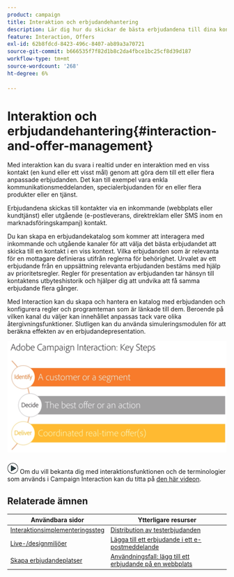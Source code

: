 ```yaml
---
product: campaign
title: Interaktion och erbjudandehantering
description: Lär dig hur du skickar de bästa erbjudandena till dina kontakter baserat på regler för behörighet
feature: Interaction, Offers
exl-id: 62b8fdcd-8423-496c-8407-ab89a3a70721
source-git-commit: b666535f7f82d1b8c2da4fbce1bc25cf8d39d187
workflow-type: tm+mt
source-wordcount: '268'
ht-degree: 6%

---
```


# Interaktion och erbjudandehantering{#interaction-and-offer-management}



Med interaktion kan du svara i realtid under en interaktion med en viss kontakt (en kund eller ett visst mål) genom att göra dem till ett eller flera anpassade erbjudanden. Det kan till exempel vara enkla kommunikationsmeddelanden, specialerbjudanden för en eller flera produkter eller en tjänst.

Erbjudandena skickas till kontakter via en inkommande (webbplats eller kundtjänst) eller utgående (e-postleverans, direktreklam eller SMS inom en marknadsföringskampanj) kontakt.

Du kan skapa en erbjudandekatalog som kommer att interagera med inkommande och utgående kanaler för att välja det bästa erbjudandet att skicka till en kontakt i en viss kontext. Vilka erbjudanden som är relevanta för en mottagare definieras utifrån reglerna för behörighet. Urvalet av ett erbjudande från en uppsättning relevanta erbjudanden bestäms med hjälp av prioritetsregler. Regler för presentation av erbjudanden tar hänsyn till kontaktens utbyteshistorik och hjälper dig att undvika att få samma erbjudande flera gånger.

Med Interaction kan du skapa och hantera en katalog med erbjudanden och konfigurera regler och programteman som är länkade till dem. Beroende på vilken kanal du väljer kan innehållet anpassas tack vare olika återgivningsfunktioner. Slutligen kan du använda simuleringsmodulen för att beräkna effekten av en erbjudandepresentation.

![](assets/Offermgt2.png)

![](assets/do-not-localize/how-to-video.png) Om du vill bekanta dig med interaktionsfunktionen och de terminologier som används i Campaign Interaction kan du titta på [den här videon](https://helpx.adobe.com/campaign/classic/how-to/acs-overview.html?playlist=/ccx/v1/collection/product/campaign/classic/segment/digital-marketers/explevel/intermediate/applaunch/get-started/collection.ccx.js&amp;ref=helpx.adobe.com).

## Relaterade ämnen

| Användbara sidor | Ytterligare resurser |
|---|---|
| [Interaktionsimplementeringssteg](../../interaction/using/implementation-steps.md) | [Distribution av testerbjudanden](../../interaction/using/about-offers-simulation.md) |
| [Live-/designmiljöer](../../interaction/using/live-design-environments.md) | [Lägga till ett erbjudande i ett e-postmeddelande](../../interaction/using/integrating-an-offer-via-the-wizard.md) |
| [Skapa erbjudandeplatser](../../interaction/using/creating-offer-spaces.md) | [Användningsfall: lägg till ett erbjudande på en webbplats](../../interaction/using/offers-on-an-inbound-channel.md) |
